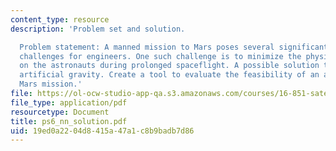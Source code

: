 ```yaml
---
content_type: resource
description: 'Problem set and solution.

  Problem statement: A manned mission to Mars poses several significant technological
  challenges for engineers. One such challenge is to minimize the physiological impact
  on the astronauts during prolonged spaceflight. A possible solution to this is using
  artificial gravity. Create a tool to evaluate the feasibility of an artificial gravity
  Mars mission.'
file: https://ol-ocw-studio-app-qa.s3.amazonaws.com/courses/16-851-satellite-engineering-fall-2003/19ed0a2204d8415a47a1c8b9badb7d86_ps6_nn_solution.pdf
file_type: application/pdf
resourcetype: Document
title: ps6_nn_solution.pdf
uid: 19ed0a22-04d8-415a-47a1-c8b9badb7d86
---
```

